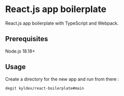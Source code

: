 # React.js app boilerplate

React.js app boilerplate with TypeScript and Webpack.   

## Prerequisites

Node.js 18.18+  

## Usage

Create a directory for the new app and run from there :  
```bash
degit kyldex/react-boilerplate#main
```
